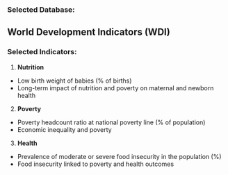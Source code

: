 ### **Selected Database:**
## **World Development Indicators (WDI)**
### **Selected Indicators:**
1. **Nutrition**
  - Low birth weight of babies (% of births)
  - Long-term impact of nutrition and poverty on maternal and newborn health
2. **Poverty**
  - Poverty headcount ratio at national poverty line (% of population)
  - Economic inequality and poverty
3. **Health**
  - Prevalence of moderate or severe food insecurity in the population (%)
  - Food insecurity linked to poverty and health outcomes
